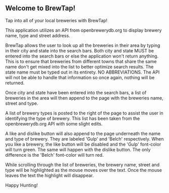 ## Welcome to BrewTap!

Tap into all of your local breweries with BrewTap!

This application utilizes an API from openbrewerydb.org to display brewery name, type and street address.

BrewTap allows the user to look up all the breweries in their area by typing in their city and state into the search bars.  Both city and state MUST be entered into the search bars or else the application won't return anything.  This is to ensure that breweries from different towns that share the same name don't get mixed into the list to better optimize search results.  The state name must be typed out in its entirety.  NO ABBREVIATIONS.  The API will not be able to handle that information so once again, nothing will be returned.

Once city and state have been entered into the search bars, a list of breweries in the area will then append to the page with the breweries name, street and type.

A list of brewery types is posted to the right of the page to assist the user in identifying the type of brewery.  This list has been taken from the openbrewerydb.org API with some slight edits.

A like and dislike button will also append to the page underneath the name and type of brewery.  They are labeled 'Gulp' and 'Belch' respectively.  When you like a brewery, the like button will be disabled and the 'Gulp' font-color will turn green.  The same will happen with the dislike button.  The only difference is the 'Belch' font-color will turn red.

While scrolling through the list of breweries, the brewery name, street and type will be highlighted as the mouse moves over the text.  Once the mouse leaves the text the highlight will disappear.

Happy Hunting!